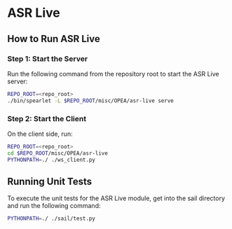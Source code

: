 
# ASR Live

## How to Run ASR Live

### Step 1: Start the Server

Run the following command from the repository root to start the ASR Live server:

```bash
REPO_ROOT=<repo_root>
./bin/spearlet -L $REPO_ROOT/misc/OPEA/asr-live serve
```

### Step 2: Start the Client

On the client side, run:

```bash
REPO_ROOT=<repo_root>
cd $REPO_ROOT/misc/OPEA/asr-live
PYTHONPATH=./ ./ws_client.py
```

## Running Unit Tests

To execute the unit tests for the ASR Live module, get into the sail directory and run the following command:

```bash
PYTHONPATH=./ ./sail/test.py
```
